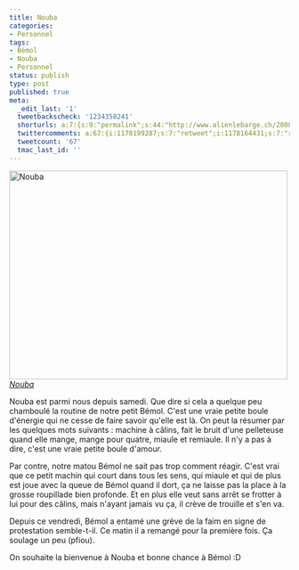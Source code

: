 ```yaml
---
title: Nouba
categories:
- Personnel
tags:
- Bémol
- Nouba
- Personnel
status: publish
type: post
published: true
meta:
  _edit_last: '1'
  tweetbackscheck: '1234358241'
  shorturls: a:7:{s:9:"permalink";s:44:"http://www.alienlebarge.ch/2008/09/10/nouba/";s:7:"tinyurl";s:25:"http://tinyurl.com/b3oych";s:4:"isgd";s:17:"http://is.gd/ikeH";s:5:"bitly";s:18:"http://bit.ly/2dMp";s:5:"snipr";s:22:"http://snipr.com/b9xe2";s:5:"snurl";s:22:"http://snurl.com/b9xe2";s:7:"snipurl";s:24:"http://snipurl.com/b9xe2";}
  twittercomments: a:67:{i:1178199287;s:7:"retweet";i:1178164431;s:7:"retweet";i:1178126761;s:7:"retweet";i:1177764958;s:7:"retweet";i:1177569866;s:7:"retweet";i:1177171978;s:7:"retweet";i:1177123691;s:7:"retweet";i:1177058459;s:7:"retweet";i:1176953743;s:7:"retweet";i:1176582775;s:7:"retweet";i:1176555145;s:7:"retweet";i:1176492646;s:7:"retweet";i:1176424119;s:7:"retweet";i:1176334253;s:7:"retweet";i:1176286896;s:7:"retweet";i:1176236196;s:7:"retweet";i:1176221152;s:7:"retweet";i:1176220508;s:7:"retweet";i:1176161777;s:7:"retweet";i:1176090599;s:7:"retweet";i:1176088476;s:7:"retweet";i:1176079335;s:7:"retweet";i:1176061619;s:7:"retweet";i:1176054484;s:7:"retweet";i:1176029618;s:7:"retweet";i:1176023384;s:7:"retweet";i:1176003131;s:7:"retweet";i:1175993694;s:7:"retweet";i:1175992593;s:7:"retweet";i:1175985848;s:7:"retweet";i:1175975545;s:7:"retweet";i:1175973284;s:7:"retweet";i:1175972821;s:7:"retweet";i:1175971957;s:7:"retweet";i:1175966806;s:7:"retweet";i:1175966626;s:7:"retweet";i:1175966362;s:7:"retweet";i:1175947415;s:7:"retweet";i:1175945612;s:7:"retweet";i:1175936999;s:7:"retweet";i:1175935175;s:7:"retweet";i:1175934421;s:7:"retweet";i:1175930056;s:7:"retweet";i:1175929089;s:7:"retweet";i:1175921171;s:7:"retweet";i:1175920272;s:7:"retweet";i:1175919150;s:7:"retweet";i:1175916789;s:7:"retweet";i:1175916369;s:7:"retweet";i:1175911776;s:7:"retweet";i:1175909201;s:7:"retweet";i:1175902428;s:7:"retweet";i:1175900686;s:7:"retweet";i:1175899556;s:7:"retweet";i:1175897591;s:7:"retweet";i:1175896295;s:7:"retweet";i:1175895458;s:7:"retweet";i:1175894673;s:7:"retweet";i:1175893650;s:7:"retweet";i:1175888815;s:7:"retweet";i:1175887248;s:7:"retweet";i:1175885991;s:7:"retweet";i:1175884247;s:7:"retweet";i:1175884142;s:7:"retweet";i:1175882942;s:7:"retweet";i:1175881720;s:7:"retweet";i:1175881148;s:7:"retweet";}
  tweetcount: '67'
  tmac_last_id: ''
---
```

<img src="http://farm4.static.flickr.com/3262/2838680763_7fb7568e5c.jpg" alt="Nouba" width="500" height="375" />
<em><a title="Nouba de alienlebarge, sur Flickr" href="http://www.flickr.com/photos/alienlebarge/2838680763/">Nouba</a></em>

Nouba est parmi nous depuis samedi. Que dire si cela a quelque peu chamboulé  la routine de notre petit Bémol. C'est une vraie petite boule d'énergie qui  ne cesse de faire savoir qu'elle est là. On peut la résumer par les quelques  mots suivants : machine à câlins, fait le bruit d'une pelleteuse quand elle  mange, mange pour quatre, miaule et remiaule. Il n'y a pas à dire, c'est une  vraie petite boule d'amour.

Par contre, notre matou Bémol ne sait pas trop comment réagir. C'est vrai que  ce petit machin qui court dans tous les sens, qui miaule et qui de plus est joue  avec la queue de Bémol quand il dort, ça ne laisse pas la place à la grosse  roupillade bien profonde. Et en plus elle veut sans arrêt se frotter à lui pour  des câlins, mais n'ayant jamais vu ça, il crève de trouille et s'en va.

Depuis ce vendredi, Bémol a entamé une grève de la faim en signe de  protestation semble-t-il. Ce matin il a remangé pour la première fois. Ça  soulage un peu (pfiou).

On souhaite la bienvenue à Nouba et bonne chance à Bémol :D
